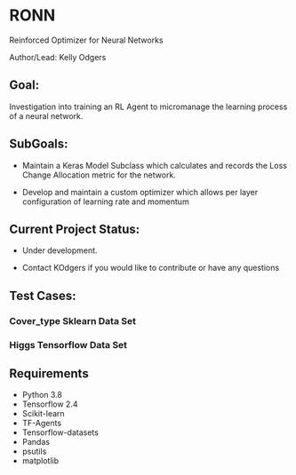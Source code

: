 # RONN
Reinforced Optimizer for Neural Networks

Author/Lead: Kelly Odgers

## Goal:
Investigation into training an RL Agent to micromanage the learning process of a 
neural network.

## SubGoals:
  * Maintain a Keras Model Subclass which calculates and records the Loss Change Allocation
metric for the network.
    
  * Develop and maintain a custom optimizer which allows per layer configuration of
    learning rate and momentum
    
## Current Project Status:
  * Under development. 
    
  * Contact KOdgers if you would like to contribute or have any questions

## Test Cases:

### Cover_type Sklearn Data Set

### Higgs Tensorflow Data Set

## Requirements

- Python 3.8
- Tensorflow 2.4
- Scikit-learn
- TF-Agents
- Tensorflow-datasets
- Pandas
- psutils
- matplotlib